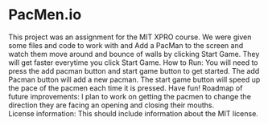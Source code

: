 # PacMen.io
This project was an assignment for the MIT XPRO course. We were given some files and code to work with and 
Add a PacMan to the screen and watch them move around and bounce of walls by clicking Start Game. They will get faster everytime you click Start Game.
How to Run: You will need to press the add pacman button and start game button to get started. The add Pacman button will add a new pacman. The start game button will speed up the pace of the pacmen each time it is pressed. Have fun!
Roadmap of future improvements: I plan to work on getting the pacmen to change the direction they are facing an opening and closing their mouths.  
License information: This should include information about the MIT license. 
